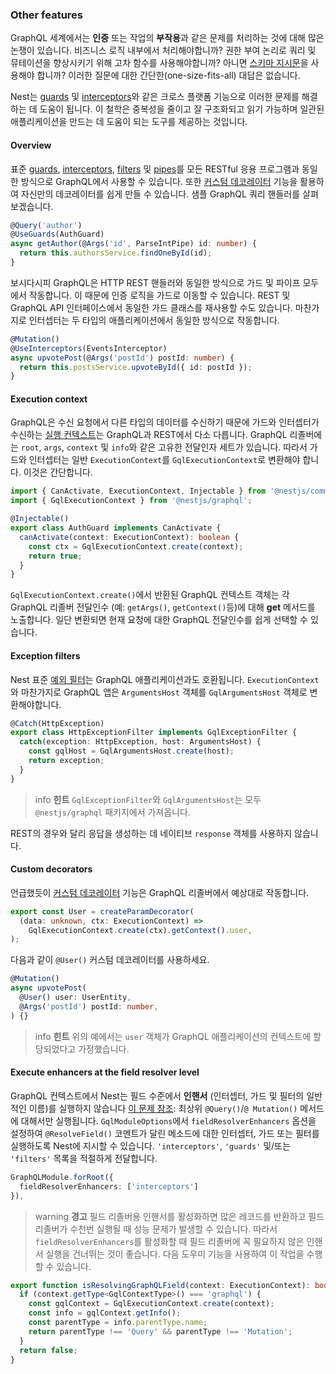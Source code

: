 ### Other features

GraphQL 세계에서는 **인증** 또는 작업의 **부작용**과 같은 문제를 처리하는 것에 대해 많은 논쟁이 있습니다. 비즈니스 로직 내부에서 처리해야합니까? 권한 부여 논리로 쿼리 및 뮤테이션을 향상시키기 위해 고차 함수를 사용해야합니까? 아니면 [스키마 지시문](https://www.apollographql.com/docs/apollo-server/schema/directives/)을 사용해야 합니까? 이러한 질문에 대한 간단한(one-size-fits-all) 대답은 없습니다.

Nest는 [guards](/guards) 및 [interceptors](/interceptors)와 같은 크로스 플랫폼 기능으로 이러한 문제를 해결하는 데 도움이 됩니다. 이 철학은 중복성을 줄이고 잘 구조화되고 읽기 가능하며 일관된 애플리케이션을 만드는 데 도움이 되는 도구를 제공하는 것입니다.

#### Overview

표준 [guards](/guards), [interceptors](/interceptors), [filters](/exception-filters) 및 [pipes](/pipes)를 모든 RESTful 응용 프로그램과 동일한 방식으로 GraphQL에서 사용할 수 있습니다. 또한 [커스텀 데코레이터](/custom-decorators) 기능을 활용하여 자신만의 데코레이터를 쉽게 만들 수 있습니다. 샘플 GraphQL 쿼리 핸들러를 살펴 보겠습니다.

```typescript
@Query('author')
@UseGuards(AuthGuard)
async getAuthor(@Args('id', ParseIntPipe) id: number) {
  return this.authorsService.findOneById(id);
}
```

보시다시피 GraphQL은 HTTP REST 핸들러와 동일한 방식으로 가드 및 파이프 모두에서 작동합니다. 이 때문에 인증 로직을 가드로 이동할 수 있습니다. REST 및 GraphQL API 인터페이스에서 동일한 가드 클래스를 재사용할 수도 있습니다. 마찬가지로 인터셉터는 두 타입의 애플리케이션에서 동일한 방식으로 작동합니다.

```typescript
@Mutation()
@UseInterceptors(EventsInterceptor)
async upvotePost(@Args('postId') postId: number) {
  return this.postsService.upvoteById({ id: postId });
}
```

#### Execution context

GraphQL은 수신 요청에서 다른 타입의 데이터를 수신하기 때문에 가드와 인터셉터가 수신하는 [실행 컨텍스트](/fundamentals/execution-context)는 GraphQL과 REST에서 다소 다릅니다. GraphQL 리졸버에는 `root`, `args`, `context` 및 `info`와 같은 고유한 전달인자 세트가 있습니다. 따라서 가드와 인터셉터는 일반 `ExecutionContext`를 `GqlExecutionContext`로 변환해야 합니다. 이것은 간단합니다.

```typescript
import { CanActivate, ExecutionContext, Injectable } from '@nestjs/common';
import { GqlExecutionContext } from '@nestjs/graphql';

@Injectable()
export class AuthGuard implements CanActivate {
  canActivate(context: ExecutionContext): boolean {
    const ctx = GqlExecutionContext.create(context);
    return true;
  }
}
```

`GqlExecutionContext.create()`에서 반환된 GraphQL 컨텍스트 객체는 각 GraphQL 리졸버 전달인수 (예: `getArgs()`, `getContext()`등)에 대해 **get** 메서드를 노출합니다. 일단 변환되면 현재 요청에 대한 GraphQL 전달인수를 쉽게 선택할 수 있습니다.

#### Exception filters

Nest 표준 [예외 필터](/exception-filters)는 GraphQL 애플리케이션과도 호환됩니다. `ExecutionContext`와 마찬가지로 GraphQL 앱은 `ArgumentsHost` 객체를 `GqlArgumentsHost` 객체로 변환해야합니다.

```typescript
@Catch(HttpException)
export class HttpExceptionFilter implements GqlExceptionFilter {
  catch(exception: HttpException, host: ArgumentsHost) {
    const gqlHost = GqlArgumentsHost.create(host);
    return exception;
  }
}
```

> info **힌트** `GqlExceptionFilter`와 `GqlArgumentsHost`는 모두 `@nestjs/graphql` 패키지에서 가져옵니다.

REST의 경우와 달리 응답을 생성하는 데 네이티브 `response` 객체를 사용하지 않습니다.

#### Custom decorators

언급했듯이 [커스텀 데코레이터](/custom-decorators) 기능은 GraphQL 리졸버에서 예상대로 작동합니다.

```typescript
export const User = createParamDecorator(
  (data: unknown, ctx: ExecutionContext) =>
    GqlExecutionContext.create(ctx).getContext().user,
);
```

다음과 같이 `@User()` 커스텀 데코레이터를 사용하세요.

```typescript
@Mutation()
async upvotePost(
  @User() user: UserEntity,
  @Args('postId') postId: number,
) {}
```

> info **힌트** 위의 예에서는 `user` 객체가 GraphQL 애플리케이션의 컨텍스트에 할당되었다고 가정했습니다.

#### Execute enhancers at the field resolver level

GraphQL 컨텍스트에서 Nest는 필드 수준에서 **인핸서** (인터셉터, 가드 및 필터의 일반적인 이름)를 실행하지 않습니다 [이 문제 참조](https://github.com/nestjs/graphql/issues/320#issuecomment-511193229): 최상위 `@Query()`/`@ Mutation()` 메서드에 대해서만 실행됩니다. `GqlModuleOptions`에서 `fieldResolverEnhancers` 옵션을 설정하여 `@ResolveField()` 코멘트가 달린 메소드에 대한 인터셉터, 가드 또는 필터를 실행하도록 Nest에 지시할 수 있습니다. `'interceptors'`, `'guards'` 및/또는 `'filters'` 목록을 적절하게 전달합니다.

```typescript
GraphQLModule.forRoot({
  fieldResolverEnhancers: ['interceptors']
}),
```

> warning **경고** 필드 리졸버용 인핸서를 활성화하면 많은 레코드를 반환하고 필드 리졸버가 수천번 실행될 때 성능 문제가 발생할 수 있습니다. 따라서 `fieldResolverEnhancers`를 활성화할 때 필드 리졸버에 꼭 필요하지 않은 인핸서 실행을 건너뛰는 것이 좋습니다. 다음 도우미 기능을 사용하여 이 작업을 수행할 수 있습니다.

```typescript
export function isResolvingGraphQLField(context: ExecutionContext): boolean {
  if (context.getType<GqlContextType>() === 'graphql') {
    const gqlContext = GqlExecutionContext.create(context);
    const info = gqlContext.getInfo();
    const parentType = info.parentType.name;
    return parentType !== 'Query' && parentType !== 'Mutation';
  }
  return false;
}
```
